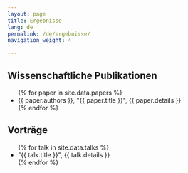 ```yaml
---
layout: page
title: Ergebnisse
lang: de
permalink: /de/ergebnisse/
navigation_weight: 4

---
```


<div class="row">
  <div class="col s12 m12 l12">
    <div class = "card-panel">
      <h2>Wissenschaftliche Publikationen</h2>
      <ul>
        {% for paper in site.data.papers %}
          <li>
              {{ paper.authors }},
              "{{ paper.title }}",
              {{ paper.details }}
          </li>
        {% endfor %}
      </ul>
    </div>
  </div>
</div>
<div class="row">
  <div class="col s12 m12 l12">
    <div class = "card-panel">
      <h2>Vorträge</h2>
      <ul>
        {% for talk in site.data.talks %}
          <li>
              "{{ talk.title }}",
              {{ talk.details }}
          </li>
        {% endfor %}
      </ul>
       </div>
  </div>
</div>

